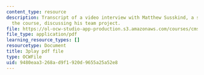 ```yaml
---
content_type: resource
description: Transcript of a video interview with Matthew Susskind, a student from
  the course, discussing his team project.
file: https://ol-ocw-studio-app-production.s3.amazonaws.com/courses/cms-611j-creating-video-games-fall-2014/9480eaa3268ad9f1920d9655a25a52e8_uX-D5Q_5v4A.pdf
file_type: application/pdf
learning_resource_types: []
resourcetype: Document
title: 3play pdf file
type: OCWFile
uid: 9480eaa3-268a-d9f1-920d-9655a25a52e8
---
```

